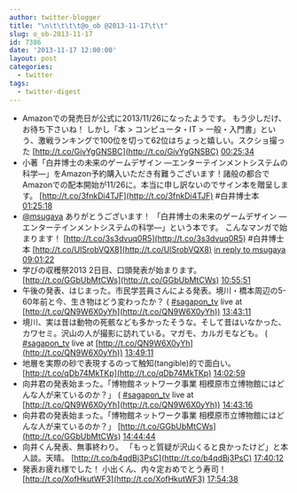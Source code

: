 ```yaml
---
author: twitter-blogger
title: "\n\t\t\t\t@o_ob @2013-11-17\t\t"
slug: o_ob-2013-11-17
id: 7386
date: '2013-11-17 12:00:00'
layout: post
categories:
  - twitter
tags:
  - twitter-digest
---
```


*   Amazonでの発売日が公式に2013/11/26になったようです。 もう少しだけ、お待ち下さいね！ しかし「本 > コンピュータ・IT > 一般・入門書」という、激戦ランキングで100位を切って62位はちょっと嬉しい。スクショ撮った [http://t.co/GivYgGNSBC](http://t.co/GivYgGNSBC) [00:25:34](http://twitter.com/o_ob/statuses/401732785624203264)
*   小著「白井博士の未来のゲームデザイン ―エンターテインメントシステムの科学―」をAmazon予約購入いただき有難うございます！諸般の都合でAmazonでの配本開始が11/26に。本当に申し訳ないのでサイン本を贈呈します。 [http://t.co/3fnkDi4TJF](http://t.co/3fnkDi4TJF) #白井博士本 [01:25:18](http://twitter.com/o_ob/statuses/401747817166675968)
*   [@msugaya](http://twitter.com/msugaya) ありがとうございます！ 「白井博士の未来のゲームデザイン ―エンターテインメントシステムの科学―」という本です。 こんなマンガで始まります！ [http://t.co/3s3dvuq0R5](http://t.co/3s3dvuq0R5) #白井博士本 [http://t.co/UlSrobVQX8](http://t.co/UlSrobVQX8) [in reply to msugaya](http://twitter.com/msugaya/statuses/401860207665360896) [09:01:22](http://twitter.com/o_ob/statuses/401862588889182208)
*   学びの収穫祭2013 2日目、口頭発表が始まります。 [http://t.co/GGbUbMtCWs](http://t.co/GGbUbMtCWs) [10:55:51](http://twitter.com/o_ob/statuses/401891400448368640)
*   午後の発表、はじまった。市民学芸員さんによる発表。境川・橋本周辺の5-60年前と今、生き物はどう変わったか？ ( [#sagapon_tv](http://search.twitter.com/search?q=%23sagapon_tv) live at [http://t.co/QN9W6X0yYh](http://t.co/QN9W6X0yYh)) [13:43:11](http://twitter.com/o_ob/statuses/401933510421643264)
*   境川、実は昔は動物の死骸なども多かったそうな。そして昔はいなかった、カワセミ。沢山の人が撮影に訪れている。マガモ、カルガモなども。 ( [#sagapon_tv](http://search.twitter.com/search?q=%23sagapon_tv) live at [http://t.co/QN9W6X0yYh](http://t.co/QN9W6X0yYh)) [13:49:11](http://twitter.com/o_ob/statuses/401935022325657600)
*   地層を実際の砂で表現するのって触知(tangible)的で面白い。 [http://t.co/qDb74MkTKp](http://t.co/qDb74MkTKp) [14:02:59](http://twitter.com/o_ob/statuses/401938496786427904)
*   向井君の発表始まった。「博物館ネットワーク事業 相模原市立博物館にはどんな人が来ているのか？」 ( [#sagapon_tv](http://search.twitter.com/search?q=%23sagapon_tv) live at [http://t.co/QN9W6X0yYh](http://t.co/QN9W6X0yYh)) [14:43:16](http://twitter.com/o_ob/statuses/401948631994888192)
*   向井君の発表始まった。「博物館ネットワーク事業 相模原市立博物館にはどんな人が来ているのか？」 [http://t.co/GGbUbMtCWs](http://t.co/GGbUbMtCWs) [14:44:44](http://twitter.com/o_ob/statuses/401949002431598592)
*   向井くん発表、無事終わり。 「もっと質疑が沢山くると良かったけど」と本人談。天晴。 [http://t.co/b4qdBj3PsC](http://t.co/b4qdBj3PsC) [17:40:12](http://twitter.com/o_ob/statuses/401993158910697472)
*   発表お疲れ様でした！ 小出くん、内々定おめでとう寿司！ [http://t.co/XofHkutWF3](http://t.co/XofHkutWF3) [17:54:38](http://twitter.com/o_ob/statuses/401996792377536512)